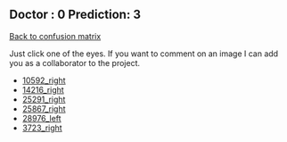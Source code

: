 ## Doctor : 0 Prediction: 3 ##
[Back to confusion matrix](https://github.com/juliandewit/kaggle_retinopathy/blob/master/matrix.md)

Just click one of the eyes.
If you want to comment on an image I can add you as a collaborator to the project.

- [10592_right](xx)
- [14216_right](xx)
- [25291_right](xx)
- [25867_right](xx)
- [28976_left](xx)
- [3723_right](xx)





